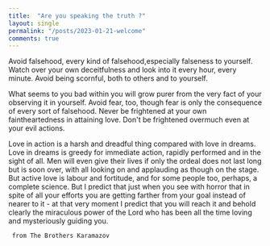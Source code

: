 ```yaml
---
title:  "Are you speaking the truth ?"
layout: single
permalink: "/posts/2023-01-21-welcome"
comments: true
---
```




Avoid falsehood, every kind of falsehood,especially falseness to yourself.
Watch over your own deceitfulness and look into it every hour, every minute. 
Avoid being scornful, both to others and to yourself. 

What seems to you bad within you will grow purer from the very fact of your observing it in yourself.
Avoid fear, too, though fear is only the consequence of every sort of falsehood.
Never be frightened at your own faintheartedness in attaining love.
Don't be frightened overmuch even at your evil actions.

Love in action is a harsh and dreadful thing compared with love in dreams. 
Love in dreams is greedy for immediate action, rapidly performed and in the sight of all. 
Men will even give their lives if only the ordeal does not last long but is soon
over, with all looking on and applauding as though on the stage. But
active love is labour and fortitude, and for some people too, perhaps, a
complete science. But I predict that just when you see with horror that
in spite of all your efforts you are getting farther from your goal instead
of nearer to it - at that very moment I predict that you will reach it and
behold clearly the miraculous power of the Lord who has been all the
time loving and mysteriously guiding you.

     from The Brothers Karamazov
